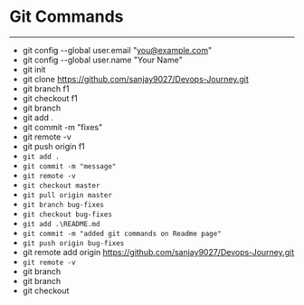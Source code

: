 # Git Commands

---
- git config --global user.email "you@example.com"
 -  git config --global user.name "Your Name"
- git init
- git clone https://github.com/sanjay9027/Devops-Journey.git
- git branch f1
- git checkout f1
- git branch
- git add .
- git commit -m "fixes"
- git remote -v
- git push origin f1
- `git add .`
- `git commit -m "message"`
- `git remote -v`
- `git checkout master`
- `git pull origin master`
- `git branch bug-fixes`
- `git checkout bug-fixes`
- `git add .\README.md`
- `git commit -m "added git commands on Readme page"`
- `git push origin bug-fixes`
- git remote add origin https://github.com/sanjay9027/Devops-Journey.git
- `git remote -v`
- git branch
- git branch <branch name>
- git checkout  <branch name>
